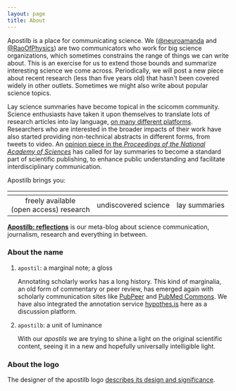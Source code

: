 ```yaml
---
layout: page
title: About
---
```


Apostilb is a place for communicating science. We ([@neuroamanda](https://twitter.com/neuroamanda) and [@RaoOfPhysics](https://twitter.com/RaoOfPhysics)) are two communicators who work for big science organizations, which sometimes constrains the range of things we can write about. This is an exercise for us to extend those bounds and summarize interesting science we come across. Periodically, we will post a new piece about recent research (less than five years old) that hasn't been covered widely in other outlets. Sometimes we might also write about popular science topics.

Lay science summaries have become topical in the scicomm community. Science enthusiasts have taken it upon themselves to translate lots of research articles into lay language, [on many different platforms](https://twitter.com/neuroamanda/lists/scicomm-summaries1/members). Researchers who are interested in the broader impacts of their work have also started providing non-technical abstracts in different forms, from tweets to video. An [opinion piece in the *Proceedings of the National Academy of Sciences*](http://www.pnas.org/content/112/12/3585) has called for lay summaries to become a standard part of scientific publishing, to enhance public understanding and facilitate interdisciplinary communication.

Apostilb brings you:

| <span class="fa-stack fa-lg"><i class="fa fa-flask fa-stack-2x"></i></span> | <span class="fa-stack fa-lg"><i class="fa fa-eye-slash fa-stack-2x"></i></span> | <span class="fa-stack fa-lg"><i class="fa fa-file-text fa-stack-2x"></i></span> |
| :-----: | :-----: | :-----: |
| freely available <br /> (open access) research | undiscovered science | lay summaries |

**[Apostilb: reflections](http://apostilb.github.io/reflections/)** is our meta-blog about science communication, journalism, research and everything in between.


### About the name

1. `apostil`: a marginal note; a gloss

    Annotating scholarly works has a long history. This kind of marginalia, an old form of commentary or peer review, has emerged again with scholarly communication sites like [PubPeer](https://pubpeer.com/) and [PubMed Commons](http://www.ncbi.nlm.nih.gov/pubmedcommons/). We have also integrated the annotation service [hypothes.is](http://hypothes.is) here as a discussion platform.

2. `apostilb`: a unit of luminance

    With our *apostils* we are trying to shine a light on the original scientific content, seeing it in a new and hopefully universally intelligible light.

### About the logo

The designer of the apostilb logo [describes its design and significance](/about-logo).
